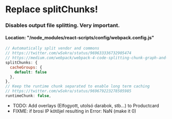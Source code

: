 # Replace splitChunks!
### Disables output file splitting. Very important.
#### Location: "/node_modules/react-scripts/config/webpack.config.js"

```javascript
// Automatically split vendor and commons
// https://twitter.com/wSokra/status/969633336732905474
// https://medium.com/webpack/webpack-4-code-splitting-chunk-graph-and-the-splitchunks-optimization-be739a861366
splitChunks: {
  cacheGroups: {
    default: false
  },
},
// Keep the runtime chunk separated to enable long term caching
// https://twitter.com/wSokra/status/969679223278505985
runtimeChunk: false,
```




- TODO: Add overlays (Elfogyott, utolsó darabok, stb...) to Productcard
- FIXME: if brosi IP kötőjel resulting in Error: NaN (make it 0)
